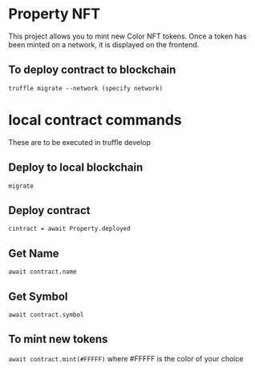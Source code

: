 # Property NFT
This project allows you to mint new Color NFT tokens. Once a token has been minted on a network, it is displayed on the frontend. 

## To deploy contract to blockchain
`truffle migrate --network (specify network)`

# local contract commands
These are to be executed in truffle develop
## Deploy to local blockchain
`migrate`
## Deploy contract
`cintract = await Property.deployed`

## Get Name
`await contract.name`

## Get Symbol
`await contract.symbol`
## To mint new tokens
`await contract.mint(#FFFFF)` where #FFFFF is the color of your choice


